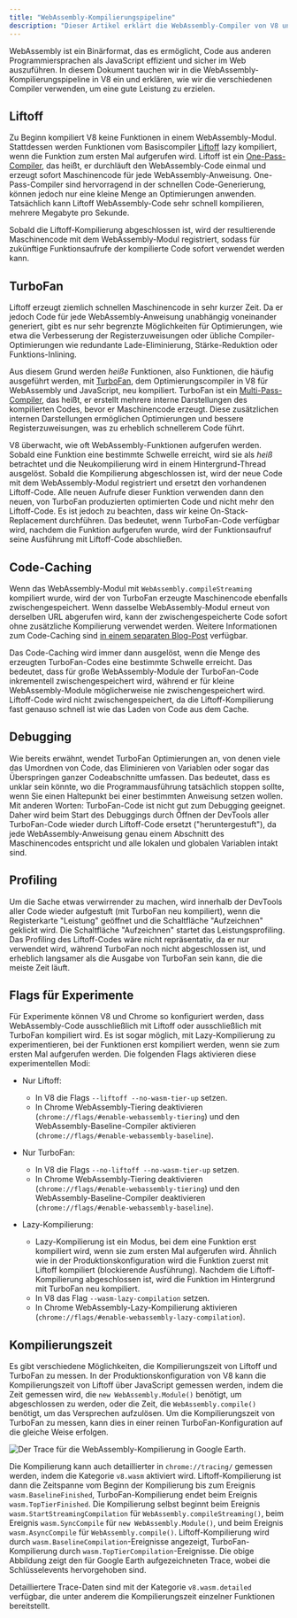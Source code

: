 ```yaml
---
title: "WebAssembly-Kompilierungspipeline"
description: "Dieser Artikel erklärt die WebAssembly-Compiler von V8 und wann sie WebAssembly-Code kompilieren."
---
```


WebAssembly ist ein Binärformat, das es ermöglicht, Code aus anderen Programmiersprachen als JavaScript effizient und sicher im Web auszuführen. In diesem Dokument tauchen wir in die WebAssembly-Kompilierungspipeline in V8 ein und erklären, wie wir die verschiedenen Compiler verwenden, um eine gute Leistung zu erzielen.

## Liftoff

Zu Beginn kompiliert V8 keine Funktionen in einem WebAssembly-Modul. Stattdessen werden Funktionen vom Basiscompiler [Liftoff](/blog/liftoff) lazy kompiliert, wenn die Funktion zum ersten Mal aufgerufen wird. Liftoff ist ein [One-Pass-Compiler](https://de.wikipedia.org/wiki/Ein-Pass-Compiler), das heißt, er durchläuft den WebAssembly-Code einmal und erzeugt sofort Maschinencode für jede WebAssembly-Anweisung. One-Pass-Compiler sind hervorragend in der schnellen Code-Generierung, können jedoch nur eine kleine Menge an Optimierungen anwenden. Tatsächlich kann Liftoff WebAssembly-Code sehr schnell kompilieren, mehrere Megabyte pro Sekunde.

Sobald die Liftoff-Kompilierung abgeschlossen ist, wird der resultierende Maschinencode mit dem WebAssembly-Modul registriert, sodass für zukünftige Funktionsaufrufe der kompilierte Code sofort verwendet werden kann.

## TurboFan

Liftoff erzeugt ziemlich schnellen Maschinencode in sehr kurzer Zeit. Da er jedoch Code für jede WebAssembly-Anweisung unabhängig voneinander generiert, gibt es nur sehr begrenzte Möglichkeiten für Optimierungen, wie etwa die Verbesserung der Registerzuweisungen oder übliche Compiler-Optimierungen wie redundante Lade-Eliminierung, Stärke-Reduktion oder Funktions-Inlining.

Aus diesem Grund werden _heiße_ Funktionen, also Funktionen, die häufig ausgeführt werden, mit [TurboFan](/docs/turbofan), dem Optimierungscompiler in V8 für WebAssembly und JavaScript, neu kompiliert. TurboFan ist ein [Multi-Pass-Compiler](https://de.wikipedia.org/wiki/Mehr-Pass-Compiler), das heißt, er erstellt mehrere interne Darstellungen des kompilierten Codes, bevor er Maschinencode erzeugt. Diese zusätzlichen internen Darstellungen ermöglichen Optimierungen und bessere Registerzuweisungen, was zu erheblich schnellerem Code führt.

V8 überwacht, wie oft WebAssembly-Funktionen aufgerufen werden. Sobald eine Funktion eine bestimmte Schwelle erreicht, wird sie als _heiß_ betrachtet und die Neukompilierung wird in einem Hintergrund-Thread ausgelöst. Sobald die Kompilierung abgeschlossen ist, wird der neue Code mit dem WebAssembly-Modul registriert und ersetzt den vorhandenen Liftoff-Code. Alle neuen Aufrufe dieser Funktion verwenden dann den neuen, von TurboFan produzierten optimierten Code und nicht mehr den Liftoff-Code. Es ist jedoch zu beachten, dass wir keine On-Stack-Replacement durchführen. Das bedeutet, wenn TurboFan-Code verfügbar wird, nachdem die Funktion aufgerufen wurde, wird der Funktionsaufruf seine Ausführung mit Liftoff-Code abschließen.

## Code-Caching

Wenn das WebAssembly-Modul mit `WebAssembly.compileStreaming` kompiliert wurde, wird der von TurboFan erzeugte Maschinencode ebenfalls zwischengespeichert. Wenn dasselbe WebAssembly-Modul erneut von derselben URL abgerufen wird, kann der zwischengespeicherte Code sofort ohne zusätzliche Kompilierung verwendet werden. Weitere Informationen zum Code-Caching sind [in einem separaten Blog-Post](/blog/wasm-code-caching) verfügbar.

Das Code-Caching wird immer dann ausgelöst, wenn die Menge des erzeugten TurboFan-Codes eine bestimmte Schwelle erreicht. Das bedeutet, dass für große WebAssembly-Module der TurboFan-Code inkrementell zwischengespeichert wird, während er für kleine WebAssembly-Module möglicherweise nie zwischengespeichert wird. Liftoff-Code wird nicht zwischengespeichert, da die Liftoff-Kompilierung fast genauso schnell ist wie das Laden von Code aus dem Cache.

## Debugging

Wie bereits erwähnt, wendet TurboFan Optimierungen an, von denen viele das Umordnen von Code, das Eliminieren von Variablen oder sogar das Überspringen ganzer Codeabschnitte umfassen. Das bedeutet, dass es unklar sein könnte, wo die Programmausführung tatsächlich stoppen sollte, wenn Sie einen Haltepunkt bei einer bestimmten Anweisung setzen wollen. Mit anderen Worten: TurboFan-Code ist nicht gut zum Debugging geeignet. Daher wird beim Start des Debuggings durch Öffnen der DevTools aller TurboFan-Code wieder durch Liftoff-Code ersetzt ("heruntergestuft"), da jede WebAssembly-Anweisung genau einem Abschnitt des Maschinencodes entspricht und alle lokalen und globalen Variablen intakt sind.

## Profiling

Um die Sache etwas verwirrender zu machen, wird innerhalb der DevTools aller Code wieder aufgestuft (mit TurboFan neu kompiliert), wenn die Registerkarte "Leistung" geöffnet und die Schaltfläche "Aufzeichnen" geklickt wird. Die Schaltfläche "Aufzeichnen" startet das Leistungsprofiling. Das Profiling des Liftoff-Codes wäre nicht repräsentativ, da er nur verwendet wird, während TurboFan noch nicht abgeschlossen ist, und erheblich langsamer als die Ausgabe von TurboFan sein kann, die die meiste Zeit läuft.

## Flags für Experimente

Für Experimente können V8 und Chrome so konfiguriert werden, dass WebAssembly-Code ausschließlich mit Liftoff oder ausschließlich mit TurboFan kompiliert wird. Es ist sogar möglich, mit Lazy-Kompilierung zu experimentieren, bei der Funktionen erst kompiliert werden, wenn sie zum ersten Mal aufgerufen werden. Die folgenden Flags aktivieren diese experimentellen Modi:

- Nur Liftoff:
    - In V8 die Flags `--liftoff --no-wasm-tier-up` setzen.
    - In Chrome WebAssembly-Tiering deaktivieren (`chrome://flags/#enable-webassembly-tiering`) und den WebAssembly-Baseline-Compiler aktivieren (`chrome://flags/#enable-webassembly-baseline`).

- Nur TurboFan:
    - In V8 die Flags `--no-liftoff --no-wasm-tier-up` setzen.
    - In Chrome WebAssembly-Tiering deaktivieren (`chrome://flags/#enable-webassembly-tiering`) und den WebAssembly-Baseline-Compiler deaktivieren (`chrome://flags/#enable-webassembly-baseline`).

- Lazy-Kompilierung:
    - Lazy-Kompilierung ist ein Modus, bei dem eine Funktion erst kompiliert wird, wenn sie zum ersten Mal aufgerufen wird. Ähnlich wie in der Produktionskonfiguration wird die Funktion zuerst mit Liftoff kompiliert (blockierende Ausführung). Nachdem die Liftoff-Kompilierung abgeschlossen ist, wird die Funktion im Hintergrund mit TurboFan neu kompiliert.
    - In V8 das Flag `--wasm-lazy-compilation` setzen.
    - In Chrome WebAssembly-Lazy-Kompilierung aktivieren (`chrome://flags/#enable-webassembly-lazy-compilation`).

## Kompilierungszeit

Es gibt verschiedene Möglichkeiten, die Kompilierungszeit von Liftoff und TurboFan zu messen. In der Produktionskonfiguration von V8 kann die Kompilierungszeit von Liftoff über JavaScript gemessen werden, indem die Zeit gemessen wird, die `new WebAssembly.Module()` benötigt, um abgeschlossen zu werden, oder die Zeit, die `WebAssembly.compile()` benötigt, um das Versprechen aufzulösen. Um die Kompilierungszeit von TurboFan zu messen, kann dies in einer reinen TurboFan-Konfiguration auf die gleiche Weise erfolgen.

![Der Trace für die WebAssembly-Kompilierung in [Google Earth](https://earth.google.com/web).](/_img/wasm-compilation-pipeline/trace.svg)

Die Kompilierung kann auch detaillierter in `chrome://tracing/` gemessen werden, indem die Kategorie `v8.wasm` aktiviert wird. Liftoff-Kompilierung ist dann die Zeitspanne vom Beginn der Kompilierung bis zum Ereignis `wasm.BaselineFinished`, TurboFan-Kompilierung endet beim Ereignis `wasm.TopTierFinished`. Die Kompilierung selbst beginnt beim Ereignis `wasm.StartStreamingCompilation` für `WebAssembly.compileStreaming()`, beim Ereignis `wasm.SyncCompile` für `new WebAssembly.Module()`, und beim Ereignis `wasm.AsyncCompile` für `WebAssembly.compile()`. Liftoff-Kompilierung wird durch `wasm.BaselineCompilation`-Ereignisse angezeigt, TurboFan-Kompilierung durch `wasm.TopTierCompilation`-Ereignisse. Die obige Abbildung zeigt den für Google Earth aufgezeichneten Trace, wobei die Schlüsselevents hervorgehoben sind.

Detailliertere Trace-Daten sind mit der Kategorie `v8.wasm.detailed` verfügbar, die unter anderem die Kompilierungszeit einzelner Funktionen bereitstellt.
